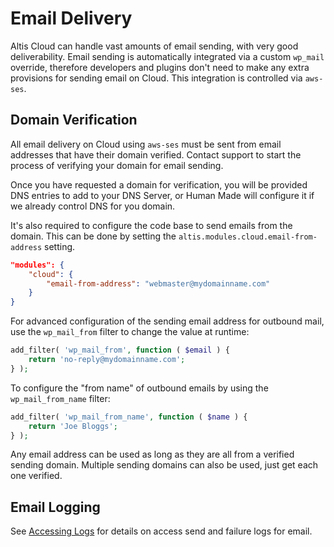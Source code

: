 # Email Delivery

Altis Cloud can handle vast amounts of email sending, with very good deliverability. Email sending is automatically integrated via a custom `wp_mail` override, therefore developers and plugins don't need to make any extra provisions for sending email on Cloud. This integration is controlled via `aws-ses`.

## Domain Verification

All email delivery on Cloud using `aws-ses` must be sent from email addresses that have their domain verified. Contact support to start the process of verifying your domain for email sending.

Once you have requested a domain for verification, you will be provided DNS entries to add to your DNS Server, or Human Made will configure it if we already control DNS for you domain.

It's also required to configure the code base to send emails from the domain. This can be done by setting the `altis.modules.cloud.email-from-address` setting.

```json
"modules": {
	"cloud": {
		"email-from-address": "webmaster@mydomainname.com"
	}
}
```

For advanced configuration of the sending email address for outbound mail, use the `wp_mail_from` filter to change the value at runtime:

```php
add_filter( 'wp_mail_from', function ( $email ) {
	return 'no-reply@mydomainname.com';
} );
```

To configure the "from name" of outbound emails by using the `wp_mail_from_name` filter:

```php
add_filter( 'wp_mail_from_name', function ( $name ) {
	return 'Joe Bloggs';
} );
```

Any email address can be used as long as they are all from a verified sending domain. Multiple sending domains can also be used, just get each one verified.

## Email Logging

See [Accessing Logs](./logs.md) for details on access send and failure logs for email.
